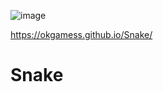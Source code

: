 ![image](https://user-images.githubusercontent.com/72168010/134028100-5328f10f-1cd0-4ea9-9d64-e925a31e8f65.png)

https://okgamess.github.io/Snake/

# Snake
